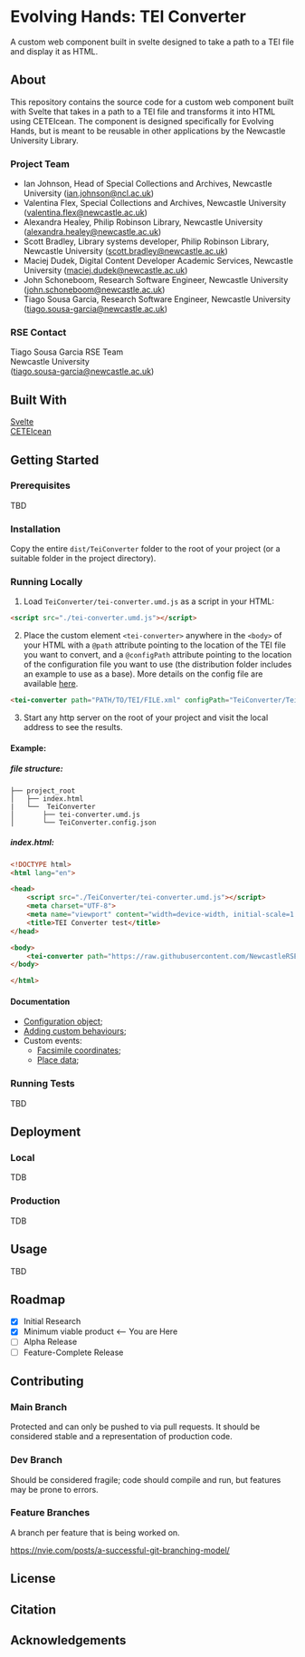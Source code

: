 # Evolving Hands: TEI Converter
A custom web component built in svelte designed to take a path to a TEI file and display it as HTML.

## About

This repository contains the source code for a custom web component built with Svelte that takes in a path to a TEI file and transforms it into HTML using CETEIcean. The component is designed specifically for Evolving Hands, but is meant to be reusable in other applications by the Newcastle University Library.

### Project Team
- Ian Johnson, Head of Special Collections and Archives, Newcastle University  ([ian.johnson@ncl.ac.uk](mailto:ian.johnson@ncl.ac.uk))  
- Valentina Flex, Special Collections and Archives, Newcastle University ([valentina.flex@newcastle.ac.uk](mailto:valentina.flex@newcastle.ac.uk))
- Alexandra Healey, Philip Robinson Library, Newcastle University ([alexandra.healey@newcastle.ac.uk](mailto:alexandra.healey@newcastle.ac.uk))
- Scott Bradley, Library systems developer, Philip Robinson Library, Newcastle University ([scott.bradley@newcastle.ac.uk](mailto:scott.bradley@newcastle.ac.uk))
- Maciej Dudek, Digital Content Developer Academic Services, Newcastle University ([maciej.dudek@newcastle.ac.uk](mailto:maciej.dudek@newcastle.ac.uk))
- John Schoneboom, Research Software Engineer, Newcastle University ([john.schoneboom@newcastle.ac.uk](mailto:john.schoneboom@newcastle.ac.uk))
- Tiago Sousa Garcia, Research Software Engineer, Newcastle University ([tiago.sousa-garcia@newcastle.ac.uk](mailto:tiago.sousa-garcia@newcastle.ac.uk))

### RSE Contact
Tiago Sousa Garcia
RSE Team  
Newcastle University  
([tiago.sousa-garcia@newcastle.ac.uk](mailto:tiago.sousa-garcia@newcastle.ac.uk))  

## Built With

[Svelte](https://svelte.dev/)  
[CETEIcean](https://github.com/TEIC/CETEIcean)  
## Getting Started

### Prerequisites

TBD

### Installation

Copy the entire `dist/TeiConverter` folder to the root of your project (or a suitable folder in the project directory).

### Running Locally

1. Load `TeiConverter/tei-converter.umd.js` as a script in your HTML:

```html
<script src="./tei-converter.umd.js"></script>
```

2. Place the custom element `<tei-converter>` anywhere in the `<body>` of your HTML with a `@path` attribute pointing to the location of the TEI file you want to convert, and a `@configPath` attribute pointing to the location of the configuration file you want to use (the distribution folder includes an example to use as a base). More details on the config file are available [here](/documentation/TeiConverter.config.md).

```html
<tei-converter path="PATH/TO/TEI/FILE.xml" configPath="TeiConverter/TeiConverter.config.json"/>
```

3. Start any http server on the root of your project and visit the local address to see the results.

#### Example:

##### file structure:
```
├── project_root
│   ├── index.html
|   └──  TeiConverter
│       ├── tei-converter.umd.js
│       └── TeiConverter.config.json
```

##### index.html:
```html
<!DOCTYPE html>
<html lang="en">

<head>
    <script src="./TeiConverter/tei-converter.umd.js"></script>
    <meta charset="UTF-8">
    <meta name="viewport" content="width=device-width, initial-scale=1.0">
    <title>TEI Converter test</title>
</head>

<body>
    <tei-converter path="https://raw.githubusercontent.com/NewcastleRSE/beeing-human-tei-data/dev/1623_consolidated.xml" configPath="TeiConverter/TeiConverter.config.json"/>
</body>

</html>
```

#### Documentation
- [Configuration object](/documentation/TeiConverter.config.md);
- [Adding custom behaviours](/documentation/customBehaviours.md);
- Custom events:
  - [Facsimile coordinates](/documentation/customEvents/drawBox.md);
  - [Place data](/documentation/customEvents/placeHover.md);

### Running Tests

TBD

## Deployment

### Local

TDB

### Production

TDB

## Usage

TBD

## Roadmap

- [x] Initial Research  
- [x] Minimum viable product <-- You are Here  
- [ ] Alpha Release  
- [ ] Feature-Complete Release  

## Contributing

### Main Branch
Protected and can only be pushed to via pull requests. It should be considered stable and a representation of production code.

### Dev Branch
Should be considered fragile; code should compile and run, but features may be prone to errors.

### Feature Branches
A branch per feature that is being worked on.

https://nvie.com/posts/a-successful-git-branching-model/

## License

## Citation

## Acknowledgements
